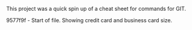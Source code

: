This project was a quick spin up of a cheat sheet for commands for GIT.  

9577f9f - Start of file.  Showing credit card and business card size.